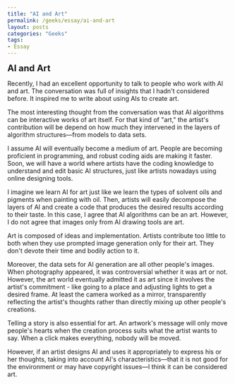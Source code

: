 ```yaml
---
title: "AI and Art"
permalink: /geeks/essay/ai-and-art
layout: posts
categories: "Geeks"
tags:
- Essay
---
```

<span style = "font-size: 20px; font-weight: 700;"> 
AI and Art
</span>  

Recently, I had an excellent opportunity to talk to people who work with AI and art.
The conversation was full of insights that I hadn't considered before. It inspired me to write about using AIs to create art.  

The most interesting thought from the conversation was that AI algorithms can be interactive works of art itself.
For that kind of "art," the artist's contribution will be depend on how much they intervened in the layers of algorithm structures—from models to data sets.  

I assume AI will eventually become a medium of art.
People are becoming proficient in programming, and robust coding aids are making it faster. Soon, we will have a world where artists have the coding knowledge to understand and edit basic AI structures, just like artists nowadays using online designing tools.

I imagine we learn AI for art just like we learn the types of solvent oils and pigments when painting with oil. Then, artists will easily decompose the layers of AI and create a code that produces the desired results according to their taste. In this case, I agree that AI algorithms can be an art. However, I do not agree that images only from AI drawing tools are art.

Art is composed of ideas and implementation. Artists contribute too little to both when they use prompted image generation only for their art. They don't devote their time and bodily action to it.  

Moreover, the data sets for AI generation are all other people's images. When photography appeared, it was controversial whether it was art or not. However, the art world eventually admitted it as art since it involves the artist's commitment - like going to a place and adjusting lights to get a desired frame. At least the camera worked as a mirror, transparently reflecting the artist's thoughts rather than directly mixing up other people's creations.

Telling a story is also essential for art. An artwork's message will only move people's hearts when the creation process suits what the artist wants to say. When a click makes everything, nobody will be moved.

However, if an artist designs AI and uses it appropriately to express his or her thoughts, taking into account AI's characteristics—that it is not good for the environment or may have copyright issues—I think it can be considered art.
